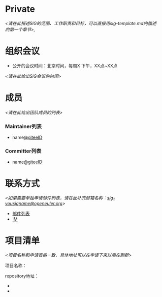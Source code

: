 # Private

*<请在此描述SIG的范围、工作职责和目标，可以直接用sig-template.md内描述的第一个章节>,*



# 组织会议

- 公开的会议时间：北京时间，每周X 下午，XX点~XX点

*<请在此给出SIG会议的时间>*



# 成员

*<请在此给出团队成员的列表>*

### Maintainer列表

- name[@giteeID](giteeID链接)



### Committer列表

- name[@giteeID](giteeID链接)



# 联系方式

*<如果需要单独申请邮件列表，请在此补充邮箱名称：sig-yousigname@openeuler.org>*

- [邮件列表](dev@openeuler.org)
- [IM](#openeuler-dev)





# 项目清单

*<项目名称和申请表格一致，具体地址可以在申请下来以后在刷新>*

项目名称：

repository地址：

- 
- 
